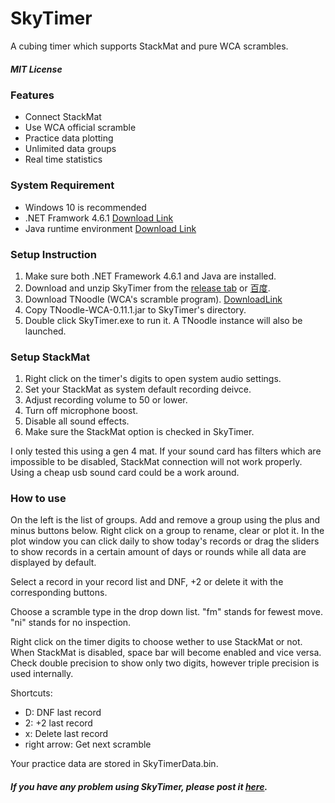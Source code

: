 # SkyTimer
A cubing timer which supports StackMat and pure WCA scrambles.

##### MIT License

### Features
- Connect StackMat
- Use WCA official scramble
- Practice data plotting
- Unlimited data groups
- Real time statistics

### System Requirement
- Windows 10 is recommended
- .NET Framwork 4.6.1 [Download Link](https://www.microsoft.com/net/download)
- Java runtime environment [Download Link](http://www.java.com)

### Setup Instruction
1. Make sure both .NET Framework 4.6.1 and Java are installed.
2. Download and unzip SkyTimer from the [release tab](https://github.com/GaoSui/SkyTimer/releases) or [百度](http://pan.baidu.com/s/1dF7Faff).
3. Download TNoodle (WCA's scramble program). [DownloadLink](https://www.worldcubeassociation.org/regulations/scrambles/tnoodle/TNoodle-WCA-0.11.1.jar)
4. Copy TNoodle-WCA-0.11.1.jar to SkyTimer's directory.
5. Double click SkyTimer.exe to run it. A TNoodle instance will also be launched.

### Setup StackMat
1. Right click on the timer's digits to open system audio settings.
2. Set your StackMat as system default recording deivce.
3. Adjust recording volume to 50 or lower.
4. Turn off microphone boost.
5. Disable all sound effects.
6. Make sure the StackMat option is checked in SkyTimer.

I only tested this using a gen 4 mat. If your sound card has filters which are impossible to be disabled, StackMat connection will not work properly. Using a cheap usb sound card could be a work around.

### How to use
On the left is the list of groups. Add and remove a group using the plus and minus buttons below. Right click on a group to rename, clear or plot it. In the plot window you can click daily to show today's records or drag the sliders to show records in a certain amount of days or rounds while all data are displayed by default.

Select a record in your record list and DNF, +2 or delete it with the corresponding buttons.

Choose a scramble type in the drop down list. "fm" stands for fewest move. "ni" stands for no inspection.

Right click on the timer digits to choose wether to use StackMat or not. When StackMat is disabled, space bar will become enabled and vice versa. Check double precision to show only two digits, however triple precision is used internally.

Shortcuts:
- D: DNF last record
- 2: +2 last record
- x: Delete last record
- right arrow: Get next scramble

Your practice data are stored in SkyTimerData.bin.

##### If you have any problem using SkyTimer, please post it [here](https://github.com/GaoSui/SkyTimer/issues).

